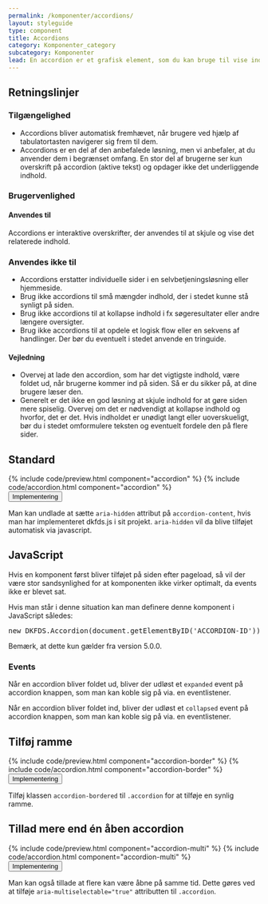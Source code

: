 ```yaml
---
permalink: /komponenter/accordions/
layout: styleguide
type: component
title: Accordions
category: Komponenter_category
subcategory: Komponenter
lead: En accordion er et grafisk element, som du kan bruge til vise indhold med. Accordions bliver fremvist i lodret rækkefølge med synlig overskrift. Ved at klikke på accordion folder beskrivelsen af indholdet sig ud. Klikker du igen, folder beskrivelsen sammen igen.
---
```


<h2 class="h3">Retningslinjer</h2>
<section>
  <h3 class="h4">Tilgængelighed</h3>
  <ul>
      <li>Accordions bliver automatisk fremhævet, når brugere ved hjælp af tabulatortasten navigerer sig frem til dem.</li>
      <li>Accordions er en del af den anbefalede løsning, men vi anbefaler, at du anvender dem i begrænset omfang. En stor del af brugerne ser kun overskrift på accordion (aktive tekst) og opdager ikke det underliggende indhold.</li>
  </ul>
</section>
<section>
  <h3 class="h4">Brugervenlighed</h3>
  <h4 class="h5">Anvendes til</h4>
  <p>Accordions er interaktive overskrifter, der anvendes til at skjule og vise det relaterede indhold.</p>
  <h3 class="h5">Anvendes ikke til</h3>
  <ul>
      <li>Accordions erstatter individuelle sider i en selvbetjeningsløsning eller hjemmeside.</li>
      <li>Brug ikke accordions til små mængder indhold, der i stedet kunne stå synligt på siden.</li>
      <li>Brug ikke accordions til at kollapse indhold i fx søgeresultater eller andre længere oversigter.</li>
      <li>Brug ikke accordions til at opdele et logisk flow eller en sekvens af handlinger. Der bør du eventuelt i stedet anvende en tringuide.</li>
  </ul>
  <h4 class="h5">Vejledning</h4>                
  <ul>
      <li>Overvej at lade den accordion, som har det vigtigste indhold, være foldet ud, når brugerne kommer ind på siden. Så er du sikker på, at dine brugere læser den.</li>
      <li>Generelt er det ikke en god løsning at skjule indhold for at gøre siden mere spiselig. Overvej om det er nødvendigt at kollapse indhold og hvorfor, det er det. Hvis indholdet er unødigt langt eller uoverskueligt, bør du i stedet omformulere teksten og eventuelt fordele den på flere sider.</li>
  </ul>
</section>
<h2>Standard</h2>
{% include code/preview.html component="accordion" %}
{% include code/accordion.html component="accordion" %}
<div class="accordion accordion-bordered">
  <button class="button-unstyled accordion-button"
    aria-expanded="false" aria-controls="technical">
    Implementering
  </button>
  <div id="technical" class="accordion-content">
    <p>Man kan undlade at sætte <code>aria-hidden</code> attribut på <code>accordion-content</code>, hvis man har implementeret dkfds.js i sit projekt. <code>aria-hidden</code> vil da blive tilføjet automatisk via javascript.</p>
    <h2 class="h4">JavaScript</h2>
    <p>Hvis en komponent først bliver tilføjet på siden efter pageload, så vil der være stor sandsynlighed for at komponenten ikke virker optimalt, da events ikke er blevet sat.</p>
    <p>Hvis man står i denne situation kan man definere denne komponent i JavaScript således:</p>
    <pre>new DKFDS.Accordion(document.getElementByID('ACCORDION-ID'));</pre>
    <p>Bemærk, at dette kun gælder fra version 5.0.0.</p>
    <h3 class="h5">Events</h3>
    <p>Når en accordion bliver foldet ud, bliver der udløst et <code>expanded</code> event på accordion knappen, som man kan koble sig på via. en eventlistener.</p>
    <p>Når en accordion bliver foldet ind, bliver der udløst et <code>collapsed</code> event på accordion knappen, som man kan koble sig på via. en eventlistener.</p>
  </div>
</div>

<h2>Tilføj ramme</h2>
{% include code/preview.html component="accordion-border" %}
{% include code/accordion.html component="accordion-border" %}
<div class="accordion accordion-bordered">
  <button class="button-unstyled accordion-button"
    aria-expanded="false" aria-controls="technical-border">
    Implementering
  </button>
  <div id="technical-border" class="accordion-content">
    <p>Tilføj klassen <code>accordion-bordered</code> til  <code>.accordion</code> for at tilføje en synlig ramme.</p>
  </div>
</div>

<h2>Tillad mere end én åben accordion</h2>
{% include code/preview.html component="accordion-multi" %}
{% include code/accordion.html component="accordion-multi" %}
<div class="accordion accordion-bordered">
  <button class="button-unstyled accordion-button"
    aria-expanded="false" aria-controls="technical-multi">
    Implementering
  </button>
  <div id="technical-multi" class="accordion-content">
    <p>Man kan også tillade at flere kan være åbne på samme tid. Dette gøres ved at tilføje <code>aria-multiselectable="true"</code> attributten til <code>.accordion</code>.</p>
  </div>
</div>
